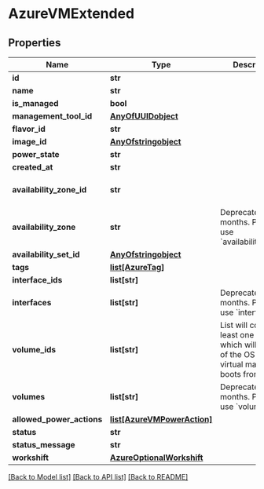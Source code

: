 # AzureVMExtended

## Properties
Name | Type | Description | Notes
------------ | ------------- | ------------- | -------------
**id** | **str** |  | 
**name** | **str** |  | 
**is_managed** | **bool** |  | 
**management_tool_id** | [**AnyOfUUIDobject**](AnyOfUUIDobject.md) |  | 
**flavor_id** | **str** |  | 
**image_id** | [**AnyOfstringobject**](AnyOfstringobject.md) |  | 
**power_state** | **str** |  | 
**created_at** | **str** |  | [optional] 
**availability_zone_id** | **str** |  | [default to 'default']
**availability_zone** | **str** | Deprecated after 3 months. Please use &#x60;availabilityZoneId&#x60; | 
**availability_set_id** | [**AnyOfstringobject**](AnyOfstringobject.md) |  | [optional] 
**tags** | [**list[AzureTag]**](AzureTag.md) |  | 
**interface_ids** | **list[str]** |  | 
**interfaces** | **list[str]** | Deprecated after 3 months. Please use &#x60;interfaceIds&#x60; | [optional] 
**volume_ids** | **list[str]** | List will contain at least one item which will be an ID of the OS volume virtual machine boots from  | 
**volumes** | **list[str]** | Deprecated after 3 months. Please use &#x60;volumeIds&#x60; | [optional] 
**allowed_power_actions** | [**list[AzureVMPowerAction]**](AzureVMPowerAction.md) |  | 
**status** | **str** |  | 
**status_message** | **str** |  | [optional] 
**workshift** | [**AzureOptionalWorkshift**](AzureOptionalWorkshift.md) |  | [optional] 

[[Back to Model list]](../README.md#documentation-for-models) [[Back to API list]](../README.md#documentation-for-api-endpoints) [[Back to README]](../README.md)


